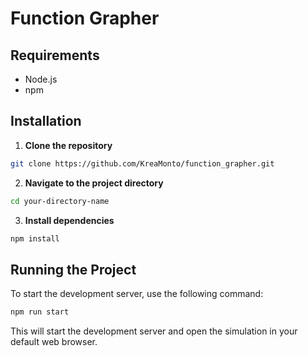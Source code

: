 # Function Grapher

## Requirements

- Node.js
- npm

## Installation

1. **Clone the repository**

```bash
git clone https://github.com/KreaMonto/function_grapher.git
```

2. **Navigate to the project directory**

```bash
cd your-directory-name
```

3. **Install dependencies**

```bash
npm install
```

## Running the Project
To start the development server, use the following command:

```bash
npm run start
```
This will start the development server and open the simulation in your default web browser.
